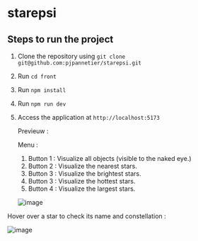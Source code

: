 # starepsi

## Steps to run the project

1. Clone the repository using `git clone git@github.com:pjpannetier/starepsi.git`
2. Run `cd front`
3. Run `npm install`
4. Run `npm run dev`
5. Access the application at `http://localhost:5173`

   Previeuw :

   Menu :
     1. Button 1 : Visualize all objects (visible to the naked eye.)
     2. Button 2 : Visualize the nearest stars.
     3. Button 3 : Visualize the brightest stars.
     4. Button 3 : Visualize the hottest stars.
     5. Button 4 : Visualize the largest stars.


   ![image](https://github.com/user-attachments/assets/61573cc0-df41-4263-9352-75445482a974)
   
Hover over a star to check its name and constellation : 

![image](https://github.com/user-attachments/assets/2c6c7f32-67ed-46ec-b228-afb5040e2743)

